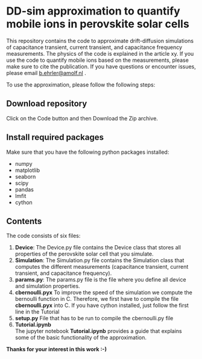 # DD-sim approximation to quantify mobile ions in perovskite solar cells

This repository contains the code to approximate drift-diffusion simulations of capacitance transient, current transient, and capacitance frequency measurements. The physics of the code is explained in the article xy. If you use the code to quantify mobile ions based on the measurements, please make sure to cite the publication. If you have questions or encounter issues, please email b.ehrler@amolf.nl . 

To use the approximation, please follow the following steps: 

## Download repository
Click on the Code button and then Download the Zip archive. 

## Install required packages 
Make sure that you have the following python packages installed: 
- numpy 
- matplotlib
- seaborn
- scipy
- pandas
- lmfit
- cython 

## Contents
The code consists of six files: 
1. **Device**:
The Device.py file contains the Device class that stores all properties of the perovskite solar cell that you simulate. 
2. **Simulation**:
The Simulation.py file contains the Simulation class that computes the different measurements (capacitance transient, current transient, and capacitance frequency).
3. **params.py**:
The params.py file is the file where you define all device and simulation properties. 
4. **cbernoulli.pyx**
To improve the speed of the simulation we compute the bernoulli function in C. Therefore, we first have to compile the file **cbernoulli.pyx** into C. If you have cython installed, just follow the first line in the Tutorial
5. **setup.py**
File that has to be run to compile the cbernoulli.py file  
5. **Tutorial.ipynb**  
The jupyter notebook **Tutorial.ipynb**  provides a guide that explains some of the basic functionality of the approximation. 


**Thanks for your interest in this work :-)**
